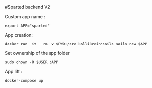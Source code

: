 #Sparted backend V2

Custom app name :

```export APP="sparted"```

App creation:

```docker run -it --rm -v $PWD:/src kallikrein/sails sails new $APP```

Set ownership of the app folder

```sudo chown -R $USER $APP```

App lift :

```docker-compose up```
